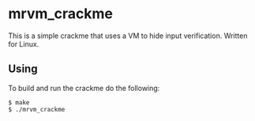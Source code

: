 # mrvm_crackme
This is a simple crackme that uses a VM to hide input verification. Written for Linux.

## Using
To build and run the crackme do the following:
```
$ make
$ ./mrvm_crackme
```
